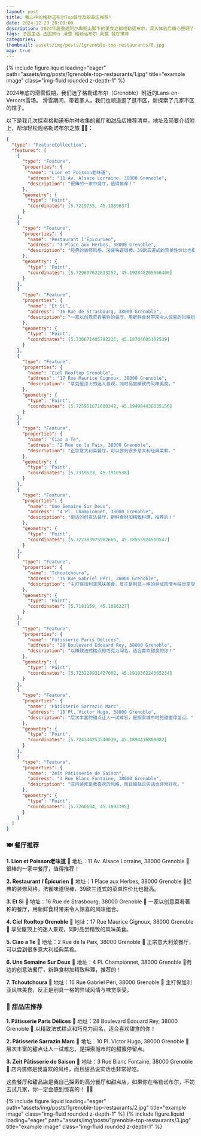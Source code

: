 ```yaml
---
layout: post
title: 我心中的格勒诺布尔Top餐厅及甜品店推荐!
date: 2024-12-29 20:00:00
description: 2024年底重返阿尔卑斯山脚下的美食之都格勒诺布尔，深入体验后精心整理了一份top餐厅和甜品店推荐清单。
tags: 法国生活 法国旅行 滑雪 格勒诺布尔 美食 餐厅推荐
categories: 
thumbnail: assets/img/posts/1grenoble-top-restaurants/0.jpg
map: true
---
```

{% include figure.liquid loading="eager" path="assets/img/posts/1grenoble-top-restaurants/1.jpg" title="example image" class="img-fluid rounded z-depth-1" %}

2024年底的滑雪假期，我们选了格勒诺布尔（Grenoble）附近的Lans-en-Vercors雪场。
滑雪期间，带着家人，我们也顺道逛了逛市区，新探索了几家市区的馆子。

以下是我几次探索格勒诺布尔时收集的餐厅和甜品店推荐清单，地址及简要介绍附上，帮你轻松规格勒诺布尔之旅 🍴🎿：


```geojson
{
  "type": "FeatureCollection",
  "features": [
    {
      "type": "Feature",
      "properties": {
        "name": "Lion et Poisson老味道",
        "address": "11 Av. Alsace Lorraine, 38000 Grenoble",
        "description": "很棒的一家中餐厅，值得推荐！"
      },
      "geometry": {
        "type": "Point",
        "coordinates": [5.7219755, 45.1889637]
      }
    },
    {
      "type": "Feature",
      "properties": {
        "name": "Restaurant l'Épicurien",
        "address": "1 Place aux Herbes, 38000 Grenoble",
        "description": "经典的装修风格，法餐味道很棒，39欧三道式的菜单性价比也挺高。"
      },
      "geometry": {
        "type": "Point",
        "coordinates": [5.729637622833252, 45.192848205566406]
      }
    },
    {
      "type": "Feature",
      "properties": {
        "name": "Et Si",
        "address": "16 Rue de Strasbourg, 38000 Grenoble",
        "description": "一家以创意菜肴著称的餐厅，用新鲜食材带来令人惊喜的风味组合。"
      },
      "geometry": {
        "type": "Point",
        "coordinates": [5.730671405792236, 45.18704605102539]
      }
    },
    {
      "type": "Feature",
      "properties": {
        "name": "Ciel Rooftop Grenoble",
        "address": "17 Rue Maurice Gignoux, 38000 Grenoble",
        "description": "享受屋顶上的迷人景观，同时品尝精致的风味美食。"
      },
      "geometry": {
        "type": "Point",
        "coordinates": [5.725951671600342, 45.194984436035156]
      }
    },
    {
      "type": "Feature",
      "properties": {
        "name": "Ciao a Te",
        "address": "2 Rue de la Paix, 38000 Grenoble",
        "description": "正宗意大利菜餐厅，可以尝到很多意大利经典菜肴。"
      },
      "geometry": {
        "type": "Point",
        "coordinates": [5.7319523, 45.1910538]
      }
    },
    {
      "type": "Feature",
      "properties": {
        "name": "Une Semaine Sur Deux",
        "address": "4 Pl. Championnet, 38000 Grenoble",
        "description": "街边的创意法餐厅，新鲜食材加精致料理，推荐的！"
      },
      "geometry": {
        "type": "Point",
        "coordinates": [5.722383975982666, 45.18553924560547]
      }
    },
    {
      "type": "Feature",
      "properties": {
        "name": "Tchoutchoura",
        "address": "16 Rue Gabriel Péri, 38000 Grenoble",
        "description": "主打保加利亚风味美食，反正是别具一格的异域风情与味觉享受。"
      },
      "geometry": {
        "type": "Point",
        "coordinates": [5.7181159, 45.1886227]
      }
    },
    {
      "type": "Feature",
      "properties": {
        "name": "Pâtisserie Paris Délices",
        "address": "28 Boulevard Édouard Rey, 38000 Grenoble",
        "description": "以精致法式糕点和巧克力闻名，适合喜欢甜食的你！"
      },
      "geometry": {
        "type": "Point",
        "coordinates": [5.723228931427002, 45.191036224365234]
      }
    },
    {
      "type": "Feature",
      "properties": {
        "name": "Pâtisserie Sarrazin Marc",
        "address": "10 Pl. Victor Hugo, 38000 Grenoble",
        "description": "层次丰富的甜点让人一试难忘，是探索城市时的甜蜜停留点。"
      },
      "geometry": {
        "type": "Point",
        "coordinates": [5.724344253540039, 45.1894416809082]
      }
    },
    {
      "type": "Feature",
      "properties": {
        "name": "Zeit Pâtisserie de Saison",
        "address": "3 Rue Blanc Fontaine, 38000 Grenoble",
        "description": "店内装修是我喜欢的风格，而且甜品说实话也非常好吃。"
      },
      "geometry": {
        "type": "Point",
        "coordinates": [5.7260604, 45.1893395]
      }
    }
  ]
}
```

### 🍽️ 餐厅推荐
**1. Lion et Poisson老味道**
📍 地址：11 Av. Alsace Lorraine, 38000 Grenoble
🌟 很棒的一家中餐厅，值得推荐！

**2. Restaurant l'Épicurien**
📍 地址：1 Place aux Herbes, 38000 Grenoble
🌟经典的装修风格，法餐味道很棒，39欧三道式的菜单性价比也挺高。

**3. Et Si**
📍 地址：16 Rue de Strasbourg, 38000 Grenoble
🌟 一家以创意菜肴著称的餐厅，用新鲜食材带来令人惊喜的风味组合。

**4. Ciel Rooftop Grenoble**
📍 地址：17 Rue Maurice Gignoux, 38000 Grenoble
🌟 享受屋顶上的迷人景观，同时品尝精致的风味美食。

**5. Ciao a Te**
📍 地址：2 Rue de la Paix, 38000 Grenoble
🌟 正宗意大利菜餐厅，可以尝到很多意大利经典菜肴。

**6. Une Semaine Sur Deux**
📍 地址：4 Pl. Championnet, 38000 Grenoble
🌟街边的创意法餐厅，新鲜食材加精致料理，推荐的！

**7. Tchoutchoura**
📍 地址：16 Rue Gabriel Péri, 38000 Grenoble
🌟 主打保加利亚风味美食，反正是别具一格的异域风情与味觉享受。

### 🍰 甜品店推荐

**1. Pâtisserie Paris Délices**
📍 地址：28 Boulevard Édouard Rey, 38000 Grenoble
🌟 以精致法式糕点和巧克力闻名，适合喜欢甜食的你！

**2. Pâtisserie Sarrazin Marc**
📍 地址：10 Pl. Victor Hugo, 38000 Grenoble
🌟 层次丰富的甜点让人一试难忘，是探索城市时的甜蜜停留点。

**3. Zeit Pâtisserie de Saison**
📍 地址：3 Rue Blanc Fontaine, 38000 Grenoble
🌟 店内装修是我喜欢的风格，而且甜品说实话也非常好吃。

这些餐厅和甜品店是我自己探索的高分餐厅和甜点店，如果你在格勒诺布尔，不妨去试几家，你一定会感到惊喜的！ 🍷✨


{% include figure.liquid loading="eager" path="assets/img/posts/1grenoble-top-restaurants/2.jpg" title="example image" class="img-fluid rounded z-depth-1" %}
{% include figure.liquid loading="eager" path="assets/img/posts/1grenoble-top-restaurants/3.jpg" title="example image" class="img-fluid rounded z-depth-1" %}

